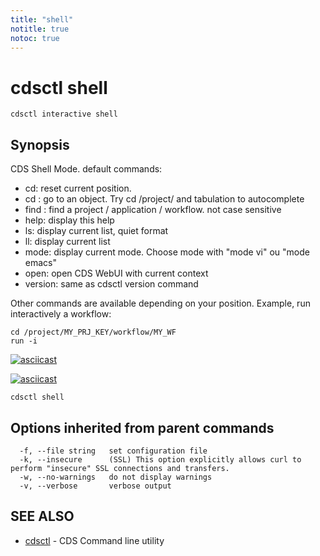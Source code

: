 ```yaml
---
title: "shell"
notitle: true
notoc: true
---
```

# cdsctl shell

`cdsctl interactive shell`

## Synopsis


CDS Shell Mode. default commands:

- cd: reset current position.
- cd <SOMETHING>: go to an object. Try cd /project/ and tabulation to autocomplete
- find <SOMETHING>: find a project / application / workflow. not case sensitive
- help: display this help
- ls: display current list, quiet format
- ll: display current list
- mode: display current mode. Choose mode with "mode vi" ou "mode emacs"
- open: open CDS WebUI with current context
- version: same as cdsctl version command

Other commands are available depending on your position. Example, run interactively a workflow:


	cd /project/MY_PRJ_KEY/workflow/MY_WF
	run -i

[![asciicast](https://asciinema.org/a/fTFpJ5uqClJ0Oq2EsiejGSeBk.png)](https://asciinema.org/a/fTFpJ5uqClJ0Oq2EsiejGSeBk)

[![asciicast](https://asciinema.org/a/H67HlKNS2r0daQaEcuNfZhZZd.png)](https://asciinema.org/a/H67HlKNS2r0daQaEcuNfZhZZd)




```
cdsctl shell
```

## Options inherited from parent commands

```
  -f, --file string   set configuration file
  -k, --insecure      (SSL) This option explicitly allows curl to perform "insecure" SSL connections and transfers.
  -w, --no-warnings   do not display warnings
  -v, --verbose       verbose output
```

## SEE ALSO

* [cdsctl](/docs/components/cdsctl/cdsctl/)	 - CDS Command line utility


